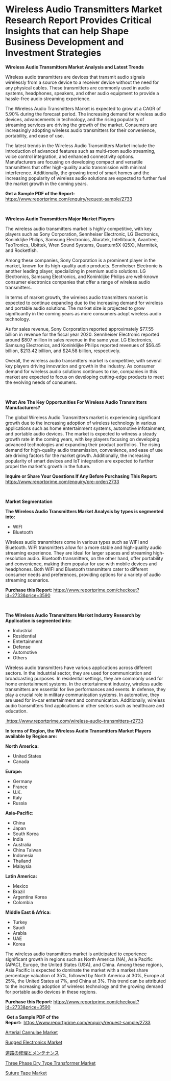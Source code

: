<p><h1>Wireless Audio Transmitters Market Research Report Provides Critical Insights that can help Shape Business Development and Investment Strategies</h1></p><p><strong>Wireless Audio Transmitters Market Analysis and Latest Trends</strong></p>
<p><p>Wireless audio transmitters are devices that transmit audio signals wirelessly from a source device to a receiver device without the need for any physical cables. These transmitters are commonly used in audio systems, headphones, speakers, and other audio equipment to provide a hassle-free audio streaming experience.</p><p>The Wireless Audio Transmitters Market is expected to grow at a CAGR of 5.90% during the forecast period. The increasing demand for wireless audio devices, advancements in technology, and the rising popularity of streaming services are driving the growth of the market. Consumers are increasingly adopting wireless audio transmitters for their convenience, portability, and ease of use.</p><p>The latest trends in the Wireless Audio Transmitters Market include the introduction of advanced features such as multi-room audio streaming, voice control integration, and enhanced connectivity options. Manufacturers are focusing on developing compact and versatile transmitters that offer high-quality audio transmission with minimal interference. Additionally, the growing trend of smart homes and the increasing popularity of wireless audio solutions are expected to further fuel the market growth in the coming years.</p></p>
<p><strong>Get a Sample PDF of the Report:&nbsp;</strong> <a href="https://www.reportprime.com/enquiry/request-sample/2733">https://www.reportprime.com/enquiry/request-sample/2733</a></p>
<p>&nbsp;</p>
<p><strong>Wireless Audio Transmitters Major Market Players</strong></p>
<p><p>The wireless audio transmitters market is highly competitive, with key players such as Sony Corporation, Sennheiser Electronic, LG Electronics, Koninklijke Philips, Samsung Electronics, Aluratek, Intellitouch, Avantree, TaoTronics, Ubittek, Wren Sound Systems, Quantum5X (Q5X), Marmitek, and Rocketfish. </p><p>Among these companies, Sony Corporation is a prominent player in the market, known for its high-quality audio products. Sennheiser Electronic is another leading player, specializing in premium audio solutions. LG Electronics, Samsung Electronics, and Koninklijke Philips are well-known consumer electronics companies that offer a range of wireless audio transmitters. </p><p>In terms of market growth, the wireless audio transmitters market is expected to continue expanding due to the increasing demand for wireless and portable audio solutions. The market size is projected to grow significantly in the coming years as more consumers adopt wireless audio technology.</p><p>As for sales revenue, Sony Corporation reported approximately $77.55 billion in revenue for the fiscal year 2020. Sennheiser Electronic reported around $807 million in sales revenue in the same year. LG Electronics, Samsung Electronics, and Koninklijke Philips reported revenues of $56.45 billion, $213.42 billion, and $24.58 billion, respectively.</p><p>Overall, the wireless audio transmitters market is competitive, with several key players driving innovation and growth in the industry. As consumer demand for wireless audio solutions continues to rise, companies in this market are expected to focus on developing cutting-edge products to meet the evolving needs of consumers.</p></p>
<p>&nbsp;</p>
<p><strong>What Are The Key Opportunities For Wireless Audio Transmitters Manufacturers?</strong></p>
<p><p>The global Wireless Audio Transmitters market is experiencing significant growth due to the increasing adoption of wireless technology in various applications such as home entertainment systems, automotive infotainment, and portable audio devices. The market is expected to witness a steady growth rate in the coming years, with key players focusing on developing advanced technologies and expanding their product portfolios. The rising demand for high-quality audio transmission, convenience, and ease of use are driving factors for the market growth. Additionally, the increasing popularity of smart devices and IoT integration are expected to further propel the market's growth in the future.</p></p>
<p><strong>Inquire or Share Your Questions If Any Before Purchasing This Report:</strong> <a href="https://www.reportprime.com/enquiry/pre-order/2733">https://www.reportprime.com/enquiry/pre-order/2733</a></p>
<p>&nbsp;</p>
<p><strong>Market Segmentation</strong></p>
<p><strong>The Wireless Audio Transmitters Market Analysis by types is segmented into:</strong></p>
<p><ul><li>WIFI</li><li>Bluetooth</li></ul></p>
<p><p>Wireless audio transmitters come in various types such as WIFI and Bluetooth. WIFI transmitters allow for a more stable and high-quality audio streaming experience. They are ideal for larger spaces and streaming high-resolution audio. Bluetooth transmitters, on the other hand, offer portability and convenience, making them popular for use with mobile devices and headphones. Both WIFI and Bluetooth transmitters cater to different consumer needs and preferences, providing options for a variety of audio streaming scenarios.</p></p>
<p><strong>Purchase this Report:&nbsp;</strong><a href="https://www.reportprime.com/checkout?id=2733&price=3590">https://www.reportprime.com/checkout?id=2733&price=3590</a></p>
<p>&nbsp;</p>
<p><strong>The Wireless Audio Transmitters Market Industry Research by Application is segmented into:</strong></p>
<p><ul><li>Industrial</li><li>Residential</li><li>Entertainment</li><li>Defense</li><li>Automotive</li><li>Others</li></ul></p>
<p><p>Wireless audio transmitters have various applications across different sectors. In the industrial sector, they are used for communication and broadcasting purposes. In residential settings, they are commonly used for home entertainment systems. In the entertainment industry, wireless audio transmitters are essential for live performances and events. In defense, they play a crucial role in military communication systems. In automotive, they are used for in-car entertainment and communication. Additionally, wireless audio transmitters find applications in other sectors such as healthcare and education.</p></p>
<p><a href="https://www.reportprime.com/wireless-audio-transmitters-r2733">&nbsp;https://www.reportprime.com/wireless-audio-transmitters-r2733</a></p>
<p><strong>In terms of Region, the Wireless Audio Transmitters Market Players available by Region are:</strong></p>
<p>
    <p> <strong> North America: </strong>
        <ul>
            <li>United States</li>
            <li>Canada</li>
        </ul>
        </p> 
    <p> <strong> Europe: </strong>
        <ul>
            <li>Germany</li>
            <li>France</li>
            <li>U.K.</li>
            <li>Italy</li>
            <li>Russia</li>
        </ul>
        </p> 
    <p> <strong> Asia-Pacific: </strong>
        <ul>
            <li>China</li>
            <li>Japan</li>
            <li>South Korea</li>
            <li>India</li>
            <li>Australia</li>
            <li>China Taiwan</li>
            <li>Indonesia</li>
            <li>Thailand</li>
            <li>Malaysia</li>
        </ul>
        </p> 
    <p> <strong> Latin America: </strong>
        <ul>
            <li>Mexico</li>
            <li>Brazil</li>
            <li>Argentina Korea</li>
            <li>Colombia</li>
        </ul>
        </p> 
    <p> <strong> Middle East & Africa: </strong>
        <ul>
            <li>Turkey</li>
            <li>Saudi</li>
            <li>Arabia</li>
            <li>UAE</li>
            <li>Korea</li>
        </ul>
    </p>
    </p>
<p><p>The wireless audio transmitters market is anticipated to experience significant growth in regions such as North America (NA), Asia Pacific (APAC), Europe, the United States (USA), and China. Among these regions, Asia Pacific is expected to dominate the market with a market share percentage valuation of 35%, followed by North America at 30%, Europe at 25%, the United States at 7%, and China at 3%. This trend can be attributed to the increasing adoption of wireless technology and the growing demand for portable audio devices in these regions.</p></p>
<p><strong>Purchase this Report: </strong><a href="https://www.reportprime.com/checkout?id=2733&price=3590">https://www.reportprime.com/checkout?id=2733&price=3590</a></p>
<p>&nbsp;<strong>Get a Sample PDF of the Report:&nbsp;&nbsp;</strong><a href="https://www.reportprime.com/enquiry/request-sample/2733">https://www.reportprime.com/enquiry/request-sample/2733</a></p>
<p><strong></strong></p>
<p><p><a href="https://medium.com/@lucas.russell0876/arterial-cannulae-market-size-is-growing-at-cagr-of-10-8-1969bcce017c">Arterial Cannulae Market</a></p><p><a href="https://github.com/BraidenLucas2019/Market-Research-Report-List-1/blob/main/rugged-electronics-market.md">Rugged Electronics Market</a></p><p><a href="https://github.com/JanickJohns/Market-Research-Report-List-2/blob/main/345715182989.md">道路の修理とメンテナンス</a></p><p><a href="https://github.com/lukmanduiky01/Market-Research-Report-List-2/blob/main/three-phase-dry-type-transformer-market.md">Three Phase Dry Type Transformer Market</a></p><p><a href="https://medium.com/@priscillaalexist47/evaluating-global-suture-tape-market-trends-and-growth-opportunities-by-region-type-paper-suture-39b20d68931d">Suture Tape Market</a></p></p>